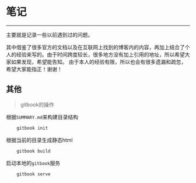# 笔记
---
主要就是记录一些以前遇到过的问题。

其中借鉴了很多官方的文档以及在互联网上找到的博客内的内容，再加上结合了个人的经验来写的。由于时间跨度较长，很多地方没有加上引用的地址，所以希望大家如果发现，希望能告知。
由于本人的经验有限，所以也会有很多遗漏和疏忽，希望大家能指正！谢谢！

## 其他
> gitbook的操作

根据`SUMMARY.md`来构建目录结构
````bash
	gitbook init
````
根据当前的目录生成静态html
````bash
	gitbook build
````
启动本地的`gitbook`服务
````bash
	gitbook serve
````